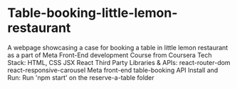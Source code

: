 # Table-booking-little-lemon-restaurant
A webpage showcasing a case for booking a table in little lemon restaurant as a part of Meta Front-End development Course from Coursera
Tech Stack:
HTML, CSS
JSX
React
Third Party Libraries & APIs:
react-router-dom
react-responsive-carousel
Meta front-end table-booking API
Install and Run:
Run 'npm start' on the reserve-a-table folder
